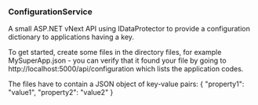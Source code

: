 ### ConfigurationService
A small ASP.NET vNext API using IDataProtector to provide a configuration
dictionary to applications having a key.

To get started, create some files in the directory files, for example MySuperApp.json - you can verify that it found your file
by going to http://localhost:5000/api/configuration which lists the application codes.

The files have to contain a JSON object of key-value pairs:
     {
        "property1": "value1",
        "property2": "value2"
     }
